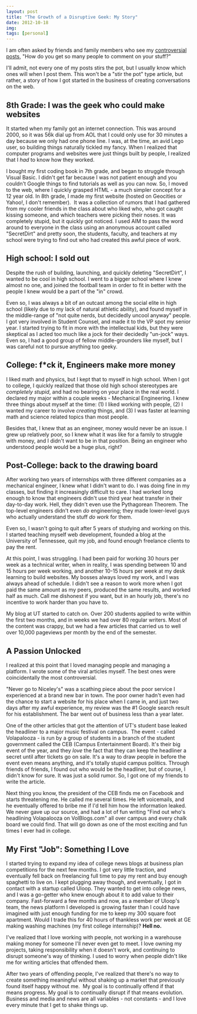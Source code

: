 ```yaml
---
layout: post
title: "The Growth of a Disruptive Geek: My Story"
date: 2012-10-18
img: 
tags: [personal]
---
```

I am often asked by friends and family members who see my [controversial posts](https://plus.google.com/u/1/101080316492181821858/posts/eJJo2FhJPMM), "How do you get so many people to comment on your stuff?"

I'll admit, not every one of my posts stirs the pot, but I usually know which ones will when I post them. This won't be a "stir the pot" type article, but rather, a story of how I got started in the business of creating conversations on the web. 

## 8th Grade: I was the geek who could make websites

It started when my family got an internet connection. This was around 2000, so it was 56k dial up from AOL that I could only use for 30 minutes a day because we only had one phone line. I was, at the time, an avid Lego user, so building things naturally tickled my fancy. When I realized that computer programs and websites were just things built by people, I realized that I _had_ to know how they worked.

I bought my first coding book in 7th grade, and began to struggle through Visual Basic. I didn't get far because I was not patient enough and you couldn't Google things to find tutorials as well as you can now. So, I moved to the web, where I quickly grasped HTML - a much simpler concept for a 12 year old. In 8th grade, I made my first website (hosted on Geocities or Yahoo!, I don't remember).  It was a collection of rumors that I had gathered from my cooler friends in the class about who liked who, who got caught kissing someone, and which teachers were picking their noses. It was completely stupid, but it quickly got noticed. I used AIM to pass the word around to everyone in the class using an anonymous account called "SecretDirt" and pretty soon, the students, faculty, and teachers at my school were trying to find out who had created this awful piece of work.

## High school: I sold out

Despite the rush of building, launching, and quickly deleting "SecretDirt", I wanted to be cool in high school. I went to a bigger school where I knew almost no one, and joined the football team in order to fit in better with the people I knew would be a part of the "in" crowd.

Even so, I was always a bit of an outcast among the social elite in high school (likely due to my lack of natural athletic ability), and found myself in the middle-range of "not quite nerds, but decidedly uncool anyway" people. I got very involved in Student Counsel, and made it to the VP spot my senior year. I started trying to fit in more with the intellectual kids, but they were skeptical as I acted too much like a jock for their decidedly "un-jock" ways. Even so, I had a good group of fellow middle-grounders like myself, but I was careful not to pursue anything too geeky.

## College: f*ck it, Engineers make more money

I liked math and physics, but I kept that to myself in high school. When I got to college, I quickly realized that those old high school stereotypes are _completely stupid_, and had no bearing on your place in the real world. I declared my major within a couple weeks - Mechanical Engineering. I knew three things about myself at the time: (1) I liked working with people, (2) I wanted my career to involve _creating_ things, and (3) I was faster at learning math and science related topics than most people.

Besides that, I knew that as an engineer, money would never be an issue. I grew up relatively poor, so I knew what it was like for a family to struggle with money, and I didn't want to be in that position. Being an engineer who understood people would be a huge plus, right?

## Post-College: back to the drawing board

After working two years of internships with three different companies as a mechanical engineer, I knew what I didn't want to do. I was doing fine in my classes, but finding it increasingly difficult to care. I had worked long enough to know that engineers didn't use third year heat transfer in their day-to-day work. Hell, they didn't even use the Pythagorean Theorem. The top-level engineers didn't even _do_ engineering; they made lower-level guys who actually understand the stuff _do work_ for them.

Even so, I wasn't going to quit after 5 years of studying and working on this. I started teaching myself web development, founded a blog at the University of Tennessee, quit my job, and found enough freelance clients to pay the rent.

At this point, I was struggling. I had been paid for working 30 hours per week as a technical writer, when in reality, I was spending between 10 and 15 hours per week working, and another 10-15 hours per week at my desk learning to build websites. My bosses always loved my work, and I was always ahead of schedule. I didn't see a reason to work more when I got paid the same amount as my peers, produced the same results, and worked half as much. Call me dishonest if you want, but in an hourly job, there's no incentive to work harder than you have to.

My blog at UT started to catch on. Over 200 students applied to write within the first two months, and in weeks we had over 80 regular writers. Most of the content was crappy, but we had a few articles that carried us to well over 10,000 pageviews per month by the end of the semester.

## A Passion Unlocked

I realized at this point that I loved managing people and managing a platform. I wrote some of the viral articles myself. The best ones were coincidentally the most controversial. 

"Never go to Niceley's" was a scathing piece about the poor service I experienced at a brand new bar in town. The poor owner hadn't even had the chance to start a website for his place when I came in, and just two days after my awful experience, my review was the #1 Google search result for his establishment. The bar went out of business less than a year later.

One of the other articles that got the attention of UT's student base leaked the headliner to a major music festival on campus.  The event - called Volapalooza - is run by a group of students in a branch of the student government called the CEB (Campus Entertainment Board). It's their big event of the year, and they _love_ the fact that they can keep the headliner a secret until after tickets go on sale. It's a way to draw people in before the event even means anything, and it's totally stupid campus politics. Through friends of friends, I found out who would be the headliner, but of course, I didn't know for sure. It was just a solid rumor. So, I got one of my friends to write the article.

Next thing you know, the president of the CEB finds me on Facebook and starts threatening me. He called me several times. He left voicemails, and he eventually offered to bribe me if I'd tell him how the information leaked. We never gave up our source, and had a lot of fun writing "Find out who's headlining Volapalooza on VolBlogs.com" all over campus and every chalk board we could find. That will go down as one of the most exciting and fun times I ever had in college.

## My First "Job": Something I Love

I started trying to expand my idea of college news blogs at business plan competitions for the next few months. I got very little traction, and eventually fell back on freelancing full time to pay my rent and buy enough spaghetti to live on. I kept plugging away though, and eventually, I got in contact with a startup called Uloop. They wanted to get into college news, and I was a go-getter who knew enough about it to add value to their company. Fast-forward a few months and now, as a member of Uloop's team, the news platform I developed is growing faster than I could have imagined with just enough funding for me to keep my 300 square foot apartment. Would I trade this for 40 hours of thankless work per week at GE making washing machines (my first college internship)? **Hell no.**

I've realized that I love working with people, not working in a warehouse making money for someone I'll never even get to meet. I love owning my projects, taking responsibility when it doesn't work, and continuing to disrupt someone's way of thinking. I used to worry when people didn't like me for writing articles that offended them.

After two years of offending people, I've realized that there's no way to create something meaningful without shaking up a market that previously found itself happy without me.  My goal is to continually offend if that means progress. My goal is to continually disrupt if that means evolution. Business and media and news are all variables - not constants - and I love every minute that I get to shake things up.

